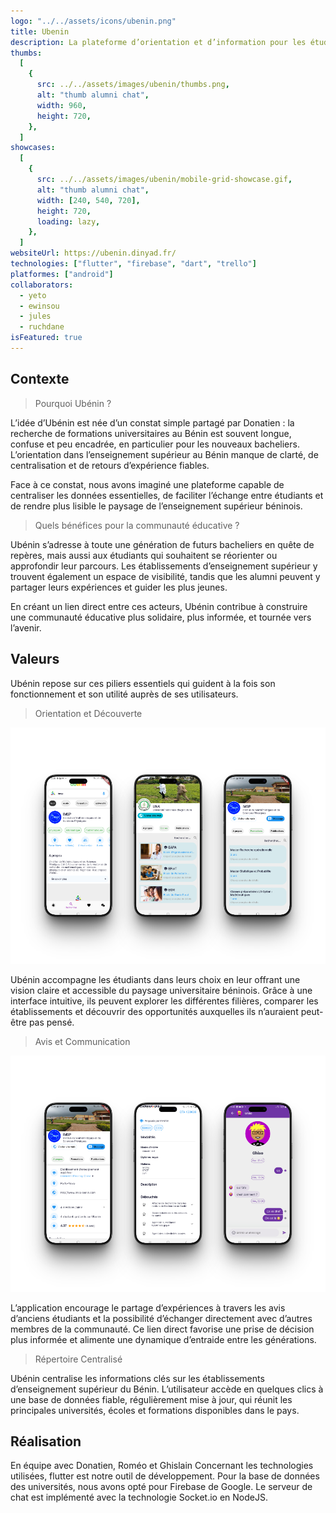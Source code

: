 ```yaml
---
logo: "../../assets/icons/ubenin.png"
title: Ubenin
description: La plateforme d’orientation et d’information pour les étudiants du Bénin
thumbs:
  [
    {
      src: ../../assets/images/ubenin/thumbs.png,
      alt: "thumb alumni chat",
      width: 960,
      height: 720,
    },
  ]
showcases:
  [
    {
      src: ../../assets/images/ubenin/mobile-grid-showcase.gif,
      alt: "thumb alumni chat",
      width: [240, 540, 720],
      height: 720,
      loading: lazy,
    },
  ]
websiteUrl: https://ubenin.dinyad.fr/
technologies: ["flutter", "firebase", "dart", "trello"]
platformes: ["android"]
collaborators:
  - yeto
  - ewinsou
  - jules
  - ruchdane
isFeatured: true
---
```


## Contexte

> Pourquoi Ubénin ?

L’idée d’Ubénin est née d’un constat simple partagé par Donatien : la recherche de formations universitaires au Bénin est souvent longue, confuse et peu encadrée, en particulier pour les nouveaux bacheliers. L’orientation dans l’enseignement supérieur au Bénin manque de clarté, de centralisation et de retours d’expérience fiables.

Face à ce constat, nous avons imaginé une plateforme capable de centraliser les données essentielles, de faciliter l’échange entre étudiants et de rendre plus lisible le paysage de l’enseignement supérieur béninois.

> Quels bénéfices pour la communauté éducative ?

Ubénin s’adresse à toute une génération de futurs bacheliers en quête de repères, mais aussi aux étudiants qui souhaitent se réorienter ou approfondir leur parcours. Les établissements d’enseignement supérieur y trouvent également un espace de visibilité, tandis que les alumni peuvent y partager leurs expériences et guider les plus jeunes.

En créant un lien direct entre ces acteurs, Ubénin contribue à construire une communauté éducative plus solidaire, plus informée, et tournée vers l’avenir.

## Valeurs

Ubénin repose sur ces piliers essentiels qui guident à la fois son fonctionnement et son utilité auprès de ses utilisateurs.

> Orientation et Découverte

![Trois capture d'écran de ubénin montrant l'aspect orientation et decouverte](../../assets/images/ubenin/orientation_et_decouverte.png)

Ubénin accompagne les étudiants dans leurs choix en leur offrant une vision claire et accessible du paysage universitaire béninois. Grâce à une interface intuitive, ils peuvent explorer les différentes filières, comparer les établissements et découvrir des opportunités auxquelles ils n’auraient peut-être pas pensé.

> Avis et Communication

![Trois capture d'écran de ubénin montrant l'aspect orientation ](../../assets/images/ubenin/avis_et_communication.png)

L’application encourage le partage d’expériences à travers les avis d’anciens étudiants et la possibilité d’échanger directement avec d’autres membres de la communauté. Ce lien direct favorise une prise de décision plus informée et alimente une dynamique d’entraide entre les générations.

> Répertoire Centralisé

Ubénin centralise les informations clés sur les établissements d’enseignement supérieur du Bénin. L’utilisateur accède en quelques clics à une base de données fiable, régulièrement mise à jour, qui réunit les principales universités, écoles et formations disponibles dans le pays.

## Réalisation

En équipe avec Donatien, Roméo et Ghislain
Concernant les technologies utilisées, flutter est notre outil de développement.
Pour la base de données des universités, nous avons opté pour Firebase de Google.
Le serveur de chat est implémenté avec la technologie Socket.io en NodeJS.
